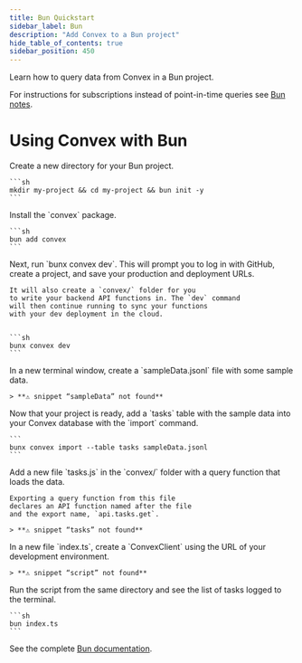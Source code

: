 ```yaml
---
title: Bun Quickstart
sidebar_label: Bun
description: "Add Convex to a Bun project"
hide_table_of_contents: true
sidebar_position: 450
---
```





Learn how to query data from Convex in a Bun project.

For instructions for subscriptions instead of point-in-time queries see
[Bun notes](/client/javascript/bun.mdx).

# Using Convex with Bun

<StepByStep>
  <Step title="Create a new Bun project">
    Create a new directory for your Bun project.

    ```sh
    mkdir my-project && cd my-project && bun init -y
    ```

  </Step>
  <Step title="Install the Convex client and server library">
    Install the `convex` package.

    ```sh
    bun add convex
    ```

  </Step>
  <Step title="Set up a Convex dev deployment">
    Next, run `bunx convex dev`. This
    will prompt you to log in with GitHub,
    create a project, and save your production and deployment URLs.

    It will also create a `convex/` folder for you
    to write your backend API functions in. The `dev` command
    will then continue running to sync your functions
    with your dev deployment in the cloud.


    ```sh
    bunx convex dev
    ```

  </Step>

  <Step title="Create sample data for your database">
    In a new terminal window, create a `sampleData.jsonl`
    file with some sample data.

    > **⚠ snippet “sampleData” not found**

  </Step>

  <Step title="Add the sample data to your database">
    Now that your project is ready, add a `tasks` table
    with the sample data into your Convex database with
    the `import` command.

    ```
    bunx convex import --table tasks sampleData.jsonl
    ```

  </Step>

  <Step title="Expose a database query">
    Add a new file `tasks.js` in the `convex/` folder
    with a query function that loads the data.

    Exporting a query function from this file
    declares an API function named after the file
    and the export name, `api.tasks.get`.

    > **⚠ snippet “tasks” not found**

  </Step>

  <Step title="Connect the script to your backend">
    In a new file `index.ts`, create a `ConvexClient` using
    the URL of your development environment.

    > **⚠ snippet “script” not found**

  </Step>

  <Step title="Run the script">
    Run the script from the same directory and see the list of tasks logged to the terminal.

    ```sh
    bun index.ts
    ```

  </Step>

</StepByStep>

See the complete [Bun documentation](/client/javascript/bun.mdx).
